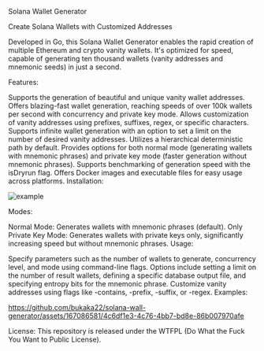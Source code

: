 Solana  Wallet Generator

Create Solana Wallets with Customized Addresses

Developed in Go, this Solana Wallet Generator enables the rapid creation of multiple Ethereum and crypto vanity wallets. It's optimized for speed, capable of generating ten thousand wallets (vanity addresses and mnemonic seeds) in just a second.

Features:

Supports the generation of beautiful and unique vanity wallet addresses.
Offers blazing-fast wallet generation, reaching speeds of over 100k wallets per second with concurrency and private key mode.
Allows customization of vanity addresses using prefixes, suffixes, regex, or specific characters.
Supports infinite wallet generation with an option to set a limit on the number of desired vanity addresses.
Utilizes a hierarchical deterministic path by default.
Provides options for both normal mode (generating wallets with mnemonic phrases) and private key mode (faster generation without mnemonic phrases).
Supports benchmarking of generation speed with the isDryrun flag.
Offers Docker images and executable files for easy usage across platforms.
Installation:

![example](https://github.com/bukaka22/solana-wall-generator/assets/167086581/4d3afbff-c47e-4c8d-8c45-5e9cc93a1a7a)


Modes:

Normal Mode: Generates wallets with mnemonic phrases (default).
Only Private Key Mode: Generates wallets with private keys only, significantly increasing speed but without mnemonic phrases.
Usage:

Specify parameters such as the number of wallets to generate, concurrency level, and mode using command-line flags.
Options include setting a limit on the number of result wallets, defining a specific database output file, and specifying entropy bits for the mnemonic phrase.
Customize vanity addresses using flags like -contains, -prefix, -suffix, or -regex.
Examples:



https://github.com/bukaka22/solana-wall-generator/assets/167086581/4c6df1e3-4c76-4bb7-bd8e-86b007970afe



License: This repository is released under the WTFPL (Do What the Fuck You Want to Public License).

